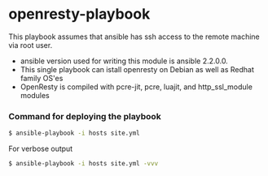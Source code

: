 # openresty-playbook

This playbook assumes that ansible has ssh access to the remote machine via root user.

  - ansible version used for writing this module is ansible 2.2.0.0.
  - This single playbook can istall openresty on Debian as well as Redhat family OS'es
  - OpenResty is compiled with pcre-jit, pcre, luajit, and http_ssl_module modules

### Command for deploying the playbook 
```sh
$ ansible-playbook -i hosts site.yml
```

For verbose output

```sh
$ ansible-playbook -i hosts site.yml -vvv
```
